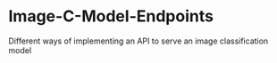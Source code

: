 # Image-C-Model-Endpoints
Different ways of implementing an API to serve an image classification model
